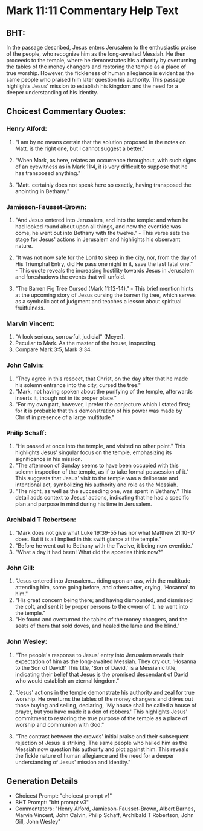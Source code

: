# Mark 11:11 Commentary Help Text

## BHT:
In the passage described, Jesus enters Jerusalem to the enthusiastic praise of the people, who recognize him as the long-awaited Messiah. He then proceeds to the temple, where he demonstrates his authority by overturning the tables of the money changers and restoring the temple as a place of true worship. However, the fickleness of human allegiance is evident as the same people who praised him later question his authority. This passage highlights Jesus' mission to establish his kingdom and the need for a deeper understanding of his identity.

## Choicest Commentary Quotes:
### Henry Alford:
1. "I am by no means certain that the solution proposed in the notes on Matt. is the right one, but I cannot suggest a better." 

2. "When Mark, as here, relates an occurrence throughout, with such signs of an eyewitness as in Mark 11:4, it is very difficult to suppose that he has transposed anything."

3. "Matt. certainly does not speak here so exactly, having transposed the anointing in Bethany."

### Jamieson-Fausset-Brown:
1. "And Jesus entered into Jerusalem, and into the temple: and when he had looked round about upon all things, and now the eventide was come, he went out into Bethany with the twelve." - This verse sets the stage for Jesus' actions in Jerusalem and highlights his observant nature.

2. "It was not now safe for the Lord to sleep in the city, nor, from the day of His Triumphal Entry, did He pass one night in it, save the last fatal one." - This quote reveals the increasing hostility towards Jesus in Jerusalem and foreshadows the events that will unfold.

3. "The Barren Fig Tree Cursed (Mark 11:12-14)." - This brief mention hints at the upcoming story of Jesus cursing the barren fig tree, which serves as a symbolic act of judgment and teaches a lesson about spiritual fruitfulness.

### Marvin Vincent:
1. "A look serious, sorrowful, judicial" (Meyer).
2. Peculiar to Mark. As the master of the house, inspecting.
3. Compare Mark 3:5, Mark 3:34.

### John Calvin:
1. "They agree in this respect, that Christ, on the day after that he made his solemn entrance into the city, cursed the tree." 
2. "Mark, not having spoken about the purifying of the temple, afterwards inserts it, though not in its proper place." 
3. "For my own part, however, I prefer the conjecture which I stated first; for it is probable that this demonstration of his power was made by Christ in presence of a large multitude."

### Philip Schaff:
1. "He passed at once into the temple, and visited no other point." This highlights Jesus' singular focus on the temple, emphasizing its significance in his mission.
2. "The afternoon of Sunday seems to have been occupied with this solemn inspection of the temple, as if to take formal possession of it." This suggests that Jesus' visit to the temple was a deliberate and intentional act, symbolizing his authority and role as the Messiah.
3. "The night, as well as the succeeding one, was spent in Bethany." This detail adds context to Jesus' actions, indicating that he had a specific plan and purpose in mind during his time in Jerusalem.

### Archibald T Robertson:
1. "Mark does not give what Luke 19:39-55 has nor what Matthew 21:10-17 does. But it is all implied in this swift glance at the temple." 
2. "Before he went out to Bethany with the Twelve, it being now eventide." 
3. "What a day it had been! What did the apostles think now?"

### John Gill:
1. "Jesus entered into Jerusalem... riding upon an ass, with the multitude attending him, some going before, and others after, crying, 'Hosanna' to him." 
2. "His great concern being there; and having dismounted, and dismissed the colt, and sent it by proper persons to the owner of it, he went into the temple."
3. "He found and overturned the tables of the money changers, and the seats of them that sold doves, and healed the lame and the blind."

### John Wesley:
1. "The people's response to Jesus' entry into Jerusalem reveals their expectation of him as the long-awaited Messiah. They cry out, 'Hosanna to the Son of David!' This title, 'Son of David,' is a Messianic title, indicating their belief that Jesus is the promised descendant of David who would establish an eternal kingdom."

2. "Jesus' actions in the temple demonstrate his authority and zeal for true worship. He overturns the tables of the money changers and drives out those buying and selling, declaring, 'My house shall be called a house of prayer, but you have made it a den of robbers.' This highlights Jesus' commitment to restoring the true purpose of the temple as a place of worship and communion with God."

3. "The contrast between the crowds' initial praise and their subsequent rejection of Jesus is striking. The same people who hailed him as the Messiah now question his authority and plot against him. This reveals the fickle nature of human allegiance and the need for a deeper understanding of Jesus' mission and identity."


## Generation Details
- Choicest Prompt: "choicest prompt v1"
- BHT Prompt: "bht prompt v3"
- Commentators: "Henry Alford, Jamieson-Fausset-Brown, Albert Barnes, Marvin Vincent, John Calvin, Philip Schaff, Archibald T Robertson, John Gill, John Wesley"
